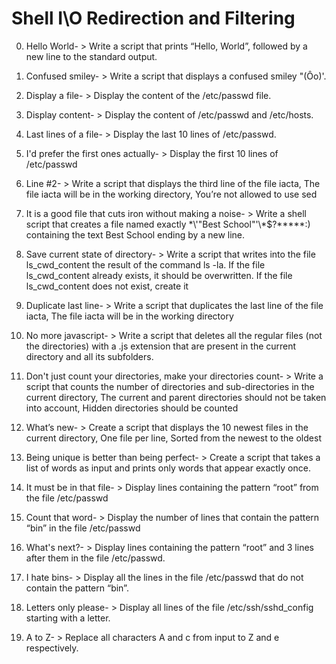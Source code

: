 # Shell I\O Redirection and Filtering
0. Hello World- > Write a script that prints “Hello, World”, followed by a new line to the standard output.

1. Confused smiley- > Write a script that displays a confused smiley "(Ôo)'.

2. Display a file- > Display the content of the /etc/passwd file.

3. Display content- > Display the content of /etc/passwd and /etc/hosts.

4. Last lines of a file- > Display the last 10 lines of /etc/passwd.

5. I'd prefer the first ones actually- > Display the first 10 lines of /etc/passwd

6. Line #2- > Write a script that displays the third line of the file iacta, The file iacta will be in the working directory, You’re not allowed to use sed

7.  It is a good file that cuts iron without making a noise- > Write a shell script that creates a file named exactly \*\\'"Best School"\'\\*$\?\*\*\*\*\*:) containing the text Best School ending by a new line.

8. Save current state of directory- > Write a script that writes into the file ls_cwd_content the result of the command ls -la. If the file ls_cwd_content already exists, it should be overwritten. If the file ls_cwd_content does not exist, create it

9. Duplicate last line- > Write a script that duplicates the last line of the file iacta, The file iacta will be in the working directory

10. No more javascript- > Write a script that deletes all the regular files (not the directories) with a .js extension that are present in the current directory and all its subfolders. 

11.  Don't just count your directories, make your directories count- > Write a script that counts the number of directories and sub-directories in the current directory, The current and parent directories should not be taken into account, Hidden directories should be counted

12. What’s new- > Create a script that displays the 10 newest files in the current directory, One file per line, Sorted from the newest to the oldest

13.  Being unique is better than being perfect- > Create a script that takes a list of words as input and prints only words that appear exactly once.

14. It must be in that file- > Display lines containing the pattern “root” from the file /etc/passwd

15.  Count that word- > Display the number of lines that contain the pattern “bin” in the file /etc/passwd

16. What's next?- > Display lines containing the pattern “root” and 3 lines after them in the file /etc/passwd.

17. I hate bins- > Display all the lines in the file /etc/passwd that do not contain the pattern “bin”.

18. Letters only please- > Display all lines of the file /etc/ssh/sshd_config starting with a letter.

19. A to Z- > Replace all characters A and c from input to Z and e respectively.
